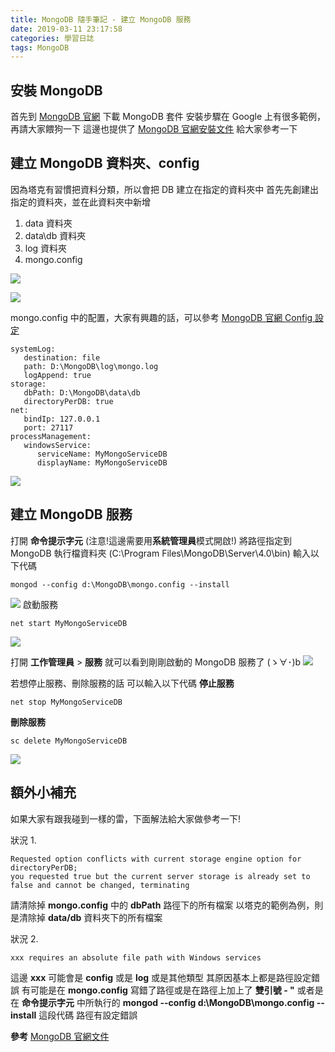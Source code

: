 ```yaml
---
title: MongoDB 隨手筆記 - 建立 MongoDB 服務
date: 2019-03-11 23:17:58
categories: 學習日誌
tags: MongoDB
---
```

## **安裝 MongoDB**
首先到 [MongoDB 官網](https://www.mongodb.com/download-center/community) 下載 MongoDB 套件
安裝步驟在 Google 上有很多範例，再請大家餵狗一下
這邊也提供了 [MongoDB 官網安裝文件](https://docs.mongodb.com/manual/tutorial/install-mongodb-on-windows/) 給大家參考一下

## **建立 MongoDB 資料夾、config**
因為塔克有習慣把資料分類，所以會把 DB 建立在指定的資料夾中
首先先創建出指定的資料夾，並在此資料夾中新增
1. data 資料夾
2. data\db 資料夾
3. log 資料夾
4. mongo.config

![](https://imgur.com/JEQLMiK.png)

![](https://imgur.com/FEqvJ6G.png)

mongo.config 中的配置，大家有興趣的話，可以參考 [MongoDB 官網 Config 設定](https://docs.mongodb.com/manual/reference/configuration-options/)
```
systemLog:
   destination: file
   path: D:\MongoDB\log\mongo.log
   logAppend: true
storage:
   dbPath: D:\MongoDB\data\db
   directoryPerDB: true
net:
   bindIp: 127.0.0.1
   port: 27117
processManagement:
   windowsService:
      serviceName: MyMongoServiceDB
      displayName: MyMongoServiceDB
```
![](https://imgur.com/FBuHdS9.png)

## **建立 MongoDB 服務**
打開 **命令提示字元** (注意!這邊需要用**系統管理員**模式開啟!)
將路徑指定到 MongoDB 執行檔資料夾 (C:\Program Files\MongoDB\Server\4.0\bin)
輸入以下代碼
```
mongod --config d:\MongoDB\mongo.config --install
```
![](https://imgur.com/vZJyZja.png)
啟動服務
```
net start MyMongoServiceDB
```

![](https://imgur.com/cWkQeZh.png)

打開 **工作管理員** > **服務**
就可以看到剛剛啟動的 MongoDB 服務了 (ゝ∀･)b
![](https://imgur.com/r3rWsRy.png)

若想停止服務、刪除服務的話
可以輸入以下代碼
**停止服務**
```
net stop MyMongoServiceDB
```
**刪除服務**
```
sc delete MyMongoServiceDB
```
![](https://imgur.com/TPBR3uX.png)

## **額外小補充**
如果大家有跟我碰到一樣的雷，下面解法給大家做參考一下!

狀況 1.
```
Requested option conflicts with current storage engine option for directoryPerDB; 
you requested true but the current server storage is already set to false and cannot be changed, terminating
```
請清除掉 **mongo.config** 中的 **dbPath** 路徑下的所有檔案
以塔克的範例為例，則是清除掉 **data/db** 資料夾下的所有檔案

狀況 2.
```
xxx requires an absolute file path with Windows services
```
這邊 **xxx** 可能會是 **config** 或是 **log** 或是其他類型
其原因基本上都是路徑設定錯誤
有可能是在 **mongo.config** 寫錯了路徑或是在路徑上加上了 **雙引號 - "**
或者是在 **命令提示字元** 中所執行的 **mongod --config d:\MongoDB\mongo.config --install** 這段代碼
路徑有設定錯誤

**參考**
[MongoDB 官網文件](https://docs.mongodb.com/manual/tutorial/install-mongodb-on-windows/)